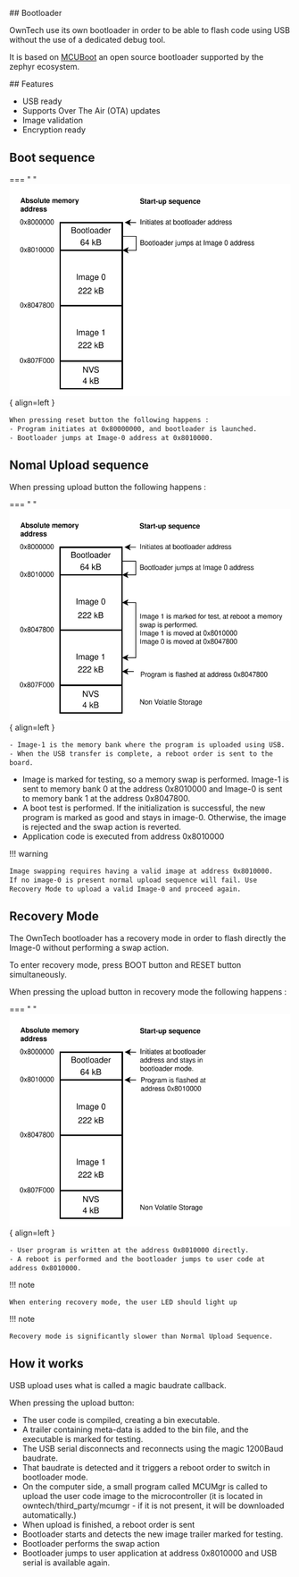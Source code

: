 
## Bootloader

OwnTech use its own bootloader in order to be able to flash code using USB without the use of a dedicated debug tool. 

It is based on [MCUBoot](https://docs.mcuboot.com/) an open source bootloader supported by the zephyr ecosystem. 

## Features

- USB ready
- Supports Over The Air (OTA) updates
- Image validation 
- Encryption ready

## Boot sequence

=== " "
    ![Memory_map](bootloader_boot.drawio.svg){ align=left }


    When pressing reset button the following happens : 
    - Program initiates at 0x80000000, and bootloader is launched.
    - Bootloader jumps at Image-0 address at 0x8010000.

## Nomal Upload sequence

   When pressing upload button the following happens : 

=== " "
    ![Memory_map](bootloader.drawio.svg){ align=left }
    
    - Image-1 is the memory bank where the program is uploaded using USB. 
    - When the USB transfer is complete, a reboot order is sent to the board. 

- Image is marked for testing, so a memory swap is performed. Image-1 is sent to memory bank 0 at the address 0x8010000 and Image-0 is sent to memory bank 1 at the address 0x8047800. 
- A boot test is performed. If the initialization is successful, the new program is marked as good and stays in image-0. Otherwise, the image is rejected and the swap action is reverted. 
- Application code is executed from address 0x8010000

!!! warning

    Image swapping requires having a valid image at address 0x8010000. 
    If no image-0 is present normal upload sequence will fail. Use Recovery Mode to upload a valid Image-0 and proceed again.

## Recovery Mode 

The OwnTech bootloader has a recovery mode in order to flash directly the Image-0 without performing a swap action. 

To enter recovery mode, press BOOT button and RESET button simultaneously. 

When pressing the upload button in recovery mode the following happens : 

=== " "
    ![Memory_map](bootloader_recovery.drawio.svg){ align=left }

    - User program is written at the address 0x8010000 directly. 
    - A reboot is performed and the bootloader jumps to user code at address 0x8010000.

!!! note
    
    When entering recovery mode, the user LED should light up

!!! note
    
    Recovery mode is significantly slower than Normal Upload Sequence.


## How it works

USB upload uses what is called a magic baudrate callback. 

When pressing the upload button:

- The user code is compiled, creating a bin executable.
- A trailer containing meta-data is added to the bin file, and the executable is marked for testing.  
- The USB serial disconnects and reconnects using the magic 1200Baud baudrate. 
- That baudrate is detected and it triggers a reboot order to switch in bootloader mode.
- On the computer side, a small program called MCUMgr is called to upload the user code image to the microcontroller (it is located in owntech/third_party/mcumgr - if it is not present, it will be downloaded automatically.)
- When upload is finished, a reboot order is sent
- Bootloader starts and detects the new image trailer marked for testing.
- Bootloader performs the swap action
- Bootloader jumps to user application at address 0x8010000 and USB serial is available again.